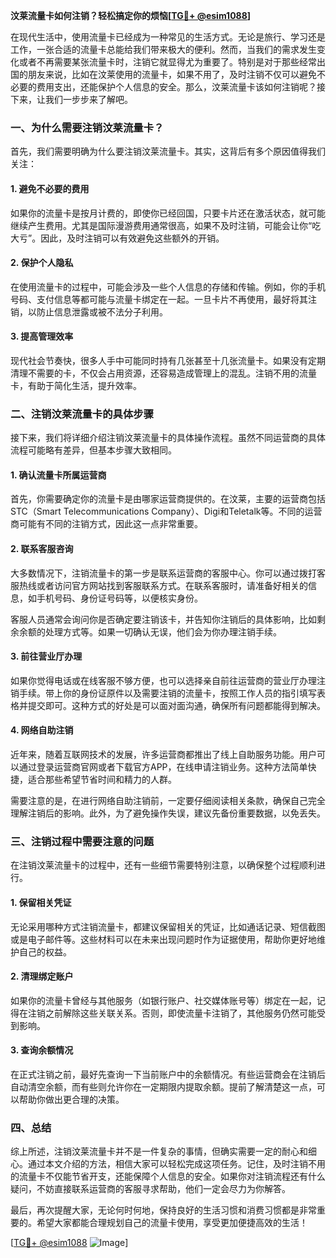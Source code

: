 **汶莱流量卡如何注销？轻松搞定你的烦恼[[TG💪+ @esim1088](https://t.me/s/esim1088)]**

在现代生活中，使用流量卡已经成为一种常见的生活方式。无论是旅行、学习还是工作，一张合适的流量卡总能给我们带来极大的便利。然而，当我们的需求发生变化或者不再需要某张流量卡时，注销它就显得尤为重要了。特别是对于那些经常出国的朋友来说，比如在汶莱使用的流量卡，如果不用了，及时注销不仅可以避免不必要的费用支出，还能保护个人信息的安全。那么，汶莱流量卡该如何注销呢？接下来，让我们一步步来了解吧。

### 一、为什么需要注销汶莱流量卡？

首先，我们需要明确为什么要注销汶莱流量卡。其实，这背后有多个原因值得我们关注：

#### 1. 避免不必要的费用

如果你的流量卡是按月计费的，即使你已经回国，只要卡片还在激活状态，就可能继续产生费用。尤其是国际漫游费用通常很高，如果不及时注销，可能会让你“吃大亏”。因此，及时注销可以有效避免这些额外的开销。

#### 2. 保护个人隐私

在使用流量卡的过程中，可能会涉及一些个人信息的存储和传输。例如，你的手机号码、支付信息等都可能与流量卡绑定在一起。一旦卡片不再使用，最好将其注销，以防止信息泄露或被不法分子利用。

#### 3. 提高管理效率

现代社会节奏快，很多人手中可能同时持有几张甚至十几张流量卡。如果没有定期清理不需要的卡，不仅会占用资源，还容易造成管理上的混乱。注销不用的流量卡，有助于简化生活，提升效率。

### 二、注销汶莱流量卡的具体步骤

接下来，我们将详细介绍注销汶莱流量卡的具体操作流程。虽然不同运营商的具体流程可能略有差异，但基本步骤大致相同。

#### 1. 确认流量卡所属运营商

首先，你需要确定你的流量卡是由哪家运营商提供的。在汶莱，主要的运营商包括STC（Smart Telecommunications Company）、Digi和Teletalk等。不同的运营商可能有不同的注销方式，因此这一点非常重要。

#### 2. 联系客服咨询

大多数情况下，注销流量卡的第一步是联系运营商的客服中心。你可以通过拨打客服热线或者访问官方网站找到客服联系方式。在联系客服时，请准备好相关的信息，如手机号码、身份证号码等，以便核实身份。

客服人员通常会询问你是否确定要注销该卡，并告知你注销后的具体影响，比如剩余余额的处理方式等。如果一切确认无误，他们会为你办理注销手续。

#### 3. 前往营业厅办理

如果你觉得电话或在线客服不够方便，也可以选择亲自前往运营商的营业厅办理注销手续。带上你的身份证原件以及需要注销的流量卡，按照工作人员的指引填写表格并提交即可。这种方式的好处是可以面对面沟通，确保所有问题都能得到解决。

#### 4. 网络自助注销

近年来，随着互联网技术的发展，许多运营商都推出了线上自助服务功能。用户可以通过登录运营商官网或者下载官方APP，在线申请注销业务。这种方法简单快捷，适合那些希望节省时间和精力的人群。

需要注意的是，在进行网络自助注销前，一定要仔细阅读相关条款，确保自己完全理解注销后的影响。此外，为了避免操作失误，建议先备份重要数据，以免丢失。

### 三、注销过程中需要注意的问题

在注销汶莱流量卡的过程中，还有一些细节需要特别注意，以确保整个过程顺利进行。

#### 1. 保留相关凭证

无论采用哪种方式注销流量卡，都建议保留相关的凭证，比如通话记录、短信截图或是电子邮件等。这些材料可以在未来出现问题时作为证据使用，帮助你更好地维护自己的权益。

#### 2. 清理绑定账户

如果你的流量卡曾经与其他服务（如银行账户、社交媒体账号等）绑定在一起，记得在注销之前解除这些关联关系。否则，即使流量卡注销了，其他服务仍然可能受到影响。

#### 3. 查询余额情况

在正式注销之前，最好先查询一下当前账户中的余额情况。有些运营商会在注销后自动清空余额，而有些则允许你在一定期限内提取余额。提前了解清楚这一点，可以帮助你做出更合理的决策。

### 四、总结

综上所述，注销汶莱流量卡并不是一件复杂的事情，但确实需要一定的耐心和细心。通过本文介绍的方法，相信大家可以轻松完成这项任务。记住，及时注销不用的流量卡不仅能节省开支，还能保障个人信息的安全。如果你对注销流程还有什么疑问，不妨直接联系运营商的客服寻求帮助，他们一定会尽力为你解答。

最后，再次提醒大家，无论何时何地，保持良好的生活习惯和消费习惯都是非常重要的。希望大家都能合理规划自己的流量卡使用，享受更加便捷高效的生活！

[[TG💪+ @esim1088](https://t.me/s/esim1088) ![Image](https://i.postimg.cc/4NQfJmqS/Snipaste-2025-05-13-00-14-12.png)]
